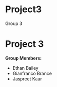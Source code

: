 # Project3
 Group 3
# Project 3  
**Group Members:**  
- Ethan Bailey  
- Gianfranco Brance  
- Jaspreet Kaur  

